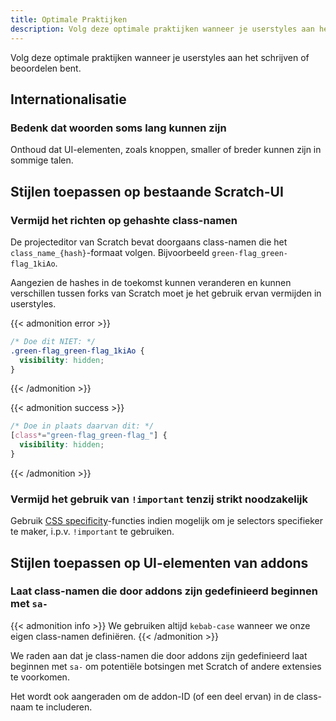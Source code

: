 ```yaml
---
title: Optimale Praktijken
description: Volg deze optimale praktijken wanneer je userstyles aan het schrijven of beoordelen bent.
---
```


Volg deze optimale praktijken wanneer je userstyles aan het schrijven of beoordelen bent.


<!-- TODO: ## Addon dark mode support -->
<!-- Examples on referencing CSS variables from editor-dark-mode, dark-www and scratchr2 -->


## Internationalisatie

### Bedenk dat woorden soms lang kunnen zijn

Onthoud dat UI-elementen, zoals knoppen, smaller of breder kunnen zijn in sommige talen.

<!-- TODO: ### Supporting right-to-left languages (RTL) -->


## Stijlen toepassen op bestaande Scratch-UI


### Vermijd het richten op gehashte class-namen

De projecteditor van Scratch bevat doorgaans class-namen die het `class_name_{hash}`-formaat volgen. Bijvoorbeeld `green-flag_green-flag_1kiAo`.

Aangezien de hashes in de toekomst kunnen veranderen en kunnen verschillen tussen forks van Scratch moet je het gebruik ervan vermijden in userstyles.

{{< admonition error >}}
```css
/* Doe dit NIET: */
.green-flag_green-flag_1kiAo {
  visibility: hidden;
}
```
{{< /admonition >}}

{{< admonition success >}}
```css
/* Doe in plaats daarvan dit: */
[class*="green-flag_green-flag_"] {
  visibility: hidden;
}
```
{{< /admonition >}}

### Vermijd het gebruik van `!important` tenzij strikt noodzakelijk

Gebruik [CSS specificity](https://web.dev/learn/css/specificity/)-functies indien mogelijk om je selectors specifieker te maker, i.p.v. `!important` te gebruiken.
<!-- This could be more detailed -->


## Stijlen toepassen op UI-elementen van addons


### Laat class-namen die door addons zijn gedefinieerd beginnen met `sa-`

{{< admonition info >}}
We gebruiken altijd `kebab-case` wanneer we onze eigen class-namen definiëren.
{{< /admonition >}}

We raden aan dat je class-namen die door addons zijn gedefinieerd laat beginnen met `sa-` om potentiële botsingen met Scratch of andere extensies te voorkomen.

Het wordt ook aangeraden om de addon-ID (of een deel ervan) in de class-naam te includeren.

<!-- TODO: ### explain usage of z-index in the Scratch editor and related concepts -->
